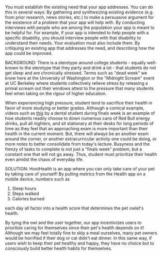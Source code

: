 You must establish the existing need that your app addresses.
You can do this in several ways:
By gathering and synthesizing existing evidence (e.g. from prior research, news stories, etc.) to make a persuasive argument for the existence of a problem that your app will help with.
By conducting interviews with people who are among the population your app is meant to be helpful for. For example, if your app is intended to help people with a specific disability, you should interview people with that disability to understand their needs. Your evaluation must also include them.
By critiquing an existing app that addresses the need, and describing how the app could be improved.

BACKGROUND:
There is a sterotype around college students - equally well-known to the sterotype that they party and drink a lot - that students do not get sleep and are chronically stressed.
Terms such as "dead week" we know here at the University of Washington or the "Midnight Scream" event at UC Berkeley where students collectively relieve stress by releasing
a primal scream out their windows attest to the pressure that many students feel when taking on the rigour of higher education.

When experiencing high pressure, student tend to sacrifice their health in favor of more studying or better grades.
Although a comical example, videos such as [this](https://www.tiktok.com/@kaybchung/video/7444604107349970206) by a dental student during finals week
is an example of how students readily choose to down numerous cans of Red Bull energy drinks, pull all nighters, and sit stationary at their desks for long periods of time
as they feel that an approaching exam is more important than their health in the current moment.
But, there will always be an another exam around the corner, or another extracurricular activity one could be doing, or more notes to better consolidate from today's lecture.
Busyness and the frenzy of tasks to complete is not just a "finals week" problem, but a constant one that will not go away. Thus, student must prioritize their health
even amidst the chaos of everyday life.

SOLUTION:
HootHealth is an app where you can only take care of your pet by taking care of yourself!
By pulling metrics from the Health app on a mobile device, numbers such as
1. Sleep hours
2. Steps walked
3. Calories burned

each day all factor into a health score that determines the pet owlet's health.

By tying the owl and the user together, our app incentivizes users to prioritize caring for themselves
since their pet's health depends on it! Although we may feel totally fine to skip a meal ourselves, many
pet owners would be horrified if their dog or cat didn't eat dinner. In this same way, if users wish to keep
their pet healthy and happy, they have no choice but to consciously build better health habits for themselves.